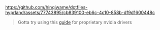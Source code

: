 https://github.com/hinqiwame/dotfiles-hyprland/assets/77743895/cb839100-eb6c-4c10-858b-df9d1600448c

> Gotta try using this [guide](https://github.com/SolDoesTech/HyprV4) for proprietary nvidia drivers
